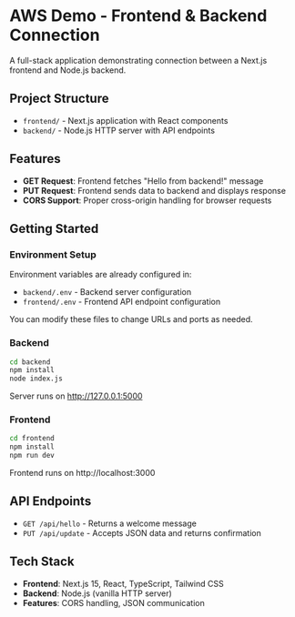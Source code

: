 # AWS Demo - Frontend & Backend Connection

A full-stack application demonstrating connection between a Next.js frontend and Node.js backend.

## Project Structure

- `frontend/` - Next.js application with React components
- `backend/` - Node.js HTTP server with API endpoints

## Features

- **GET Request**: Frontend fetches "Hello from backend!" message
- **PUT Request**: Frontend sends data to backend and displays response
- **CORS Support**: Proper cross-origin handling for browser requests

## Getting Started

### Environment Setup

Environment variables are already configured in:
- `backend/.env` - Backend server configuration
- `frontend/.env` - Frontend API endpoint configuration

You can modify these files to change URLs and ports as needed.

### Backend
```bash
cd backend
npm install
node index.js
```
Server runs on http://127.0.0.1:5000

### Frontend
```bash
cd frontend
npm install
npm run dev
```
Frontend runs on http://localhost:3000

## API Endpoints

- `GET /api/hello` - Returns a welcome message
- `PUT /api/update` - Accepts JSON data and returns confirmation

## Tech Stack

- **Frontend**: Next.js 15, React, TypeScript, Tailwind CSS
- **Backend**: Node.js (vanilla HTTP server)
- **Features**: CORS handling, JSON communication
